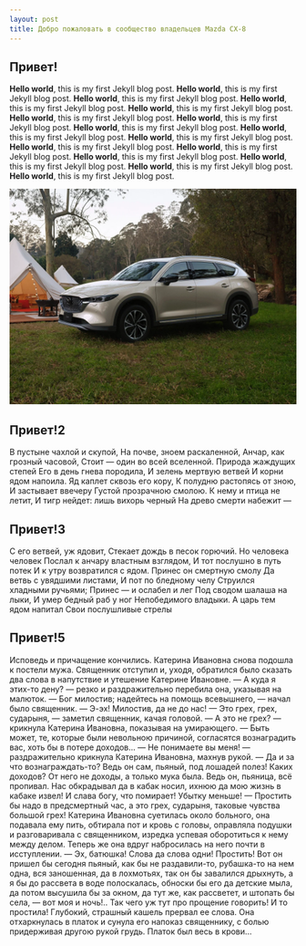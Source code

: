 ```yaml
---
layout: post
title: Добро пожаловать в сообщество владельцев Mazda CX-8
---
```


## Привет!

**Hello world**, this is my first Jekyll blog post.
**Hello world**, this is my first Jekyll blog post.
**Hello world**, this is my first Jekyll blog post.
**Hello world**, this is my first Jekyll blog post.
**Hello world**, this is my first Jekyll blog post.
**Hello world**, this is my first Jekyll blog post.
**Hello world**, this is my first Jekyll blog post.
**Hello world**, this is my first Jekyll blog post.
**Hello world**, this is my first Jekyll blog post.
**Hello world**, this is my first Jekyll blog post.
**Hello world**, this is my first Jekyll blog post.
**Hello world**, this is my first Jekyll blog post.
**Hello world**, this is my first Jekyll blog post.
**Hello world**, this is my first Jekyll blog post.
**Hello world**, this is my first Jekyll blog post.
**Hello world**, this is my first Jekyll blog post.

![](assets/images/2023-01-01-welcome/tim.04.10.2024.01.57.34.png)

## Привет!2
В пустыне чахлой и скупой,
На почве, зноем раскаленной,
Анчар, как грозный часовой,
Стоит — один во всей вселенной.
Природа жаждущих степей
Его в день гнева породила,
И зелень мертвую ветвей
И корни ядом напоила.
Яд каплет сквозь его кору,
К полудню растопясь от зною,
И застывает ввечеру
Густой прозрачною смолою.
К нему и птица не летит,
И тигр нейдет: лишь вихорь черный
На древо смерти набежит —

## Привет!3


С его ветвей, уж ядовит,
Стекает дождь в песок горючий.
Но человека человек
Послал к анчару властным взглядом,
И тот послушно в путь потек
И к утру возвратился с ядом.
Принес он смертную смолу
Да ветвь с увядшими листами,
И пот по бледному челу
Струился хладными ручьями;
Принес — и ослабел и лег
Под сводом шалаша на лыки,
И умер бедный раб у ног
Непобедимого владыки.
А царь тем ядом напитал
Свои послушливые стрелы



## Привет!5


Исповедь и причащение кончились. Катерина Ивановна снова подошла к постели мужа. Священник отступил и, уходя, обратился было сказать два слова в напутствие и утешение Катерине Ивановне.
— А куда я этих-то дену? — резко и раздражительно перебила она, указывая на малюток.
— Бог милостив; надейтесь на помощь всевышнего, — начал было священник.
— Э-эх! Милостив, да не до нас!
— Это грех, грех, сударыня, — заметил священник, качая головой.
— А это не грех? — крикнула Катерина Ивановна, показывая на умирающего.
— Быть может, те, которые были невольною причиной, согласятся вознаградить вас, хоть бы в потере доходов…
— Не понимаете вы меня! — раздражительно крикнула Катерина Ивановна, махнув рукой. — Да и за что вознаграждать-то? Ведь он сам, пьяный, под лошадей полез! Каких доходов? От него не доходы, а только мука была. Ведь он, пьяница, всё пропивал. Нас обкрадывал да в кабак носил, ихнюю да мою жизнь в кабаке извел! И слава богу, что помирает! Убытку меньше!
— Простить бы надо в предсмертный час, а это грех, сударыня, таковые чувства большой грех!
Катерина Ивановна суетилась около больного, она подавала ему пить, обтирала пот и кровь с головы, оправляла подушки и разговаривала с священником, изредка успевая оборотиться к нему между делом. Теперь же она вдруг набросилась на него почти в исступлении.
— Эх, батюшка! Слова да слова одни! Простить! Вот он пришел бы сегодня пьяный, как бы не раздавили-то, рубашка-то на нем одна, вся заношенная, да в лохмотьях, так он бы завалился дрыхнуть, а я бы до рассвета в воде полоскалась, обноски бы его да детские мыла, да потом высушила бы за окном, да тут же, как рассветет, и штопать бы села, — вот моя и ночь!.. Так чего уж тут про прощение говорить! И то простила!
Глубокий, страшный кашель прервал ее слова. Она отхаркнулась в платок и сунула его напоказ священнику, с болью придерживая другою рукой грудь. Платок был весь в крови…
